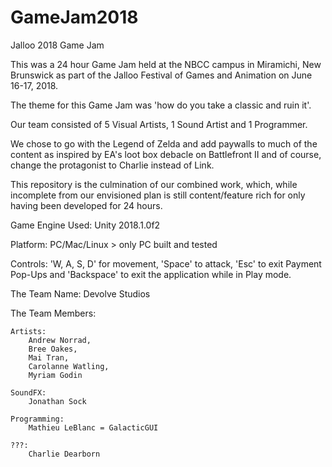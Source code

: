 # GameJam2018
Jalloo 2018 Game Jam

This was a 24 hour Game Jam held at the NBCC campus in Miramichi, New Brunswick as part of the Jalloo Festival of Games and Animation on June 16-17, 2018.

The theme for this Game Jam was 'how do you take a classic and ruin it'.

Our team consisted of 5 Visual Artists, 1 Sound Artist and 1 Programmer.

We chose to go with the Legend of Zelda and add paywalls to much of the content as inspired by EA's loot box debacle on Battlefront II and of course, change the protagonist to Charlie instead of Link.

This repository is the culmination of our combined work, which, while incomplete from our envisioned plan is still content/feature rich for only having been developed for 24 hours.

Game Engine Used: Unity 2018.1.0f2

Platform: PC/Mac/Linux > only PC built and tested

Controls: 'W, A, S, D' for movement, 'Space' to attack, 'Esc' to exit Payment Pop-Ups and 'Backspace' to exit the application while in Play mode.

The Team Name: Devolve Studios

The Team Members:

    Artists:
        Andrew Norrad,
        Bree Oakes,
        Mai Tran,
        Carolanne Watling,
        Myriam Godin
        
    SoundFX:
        Jonathan Sock
        
    Programming:
        Mathieu LeBlanc = GalacticGUI
        
    ???:
        Charlie Dearborn
